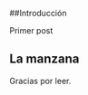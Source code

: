 <!---
Title: Las Tecnologías del Mundo.
Date: 17/04/12
-->

##Introducción
	
Primer post

## La manzana

Gracias por leer.
